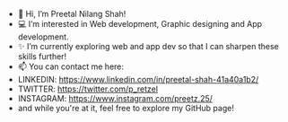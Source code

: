 - 👋 Hi, I’m Preetal Nilang Shah!
- 💻 I’m interested in Web development, Graphic designing and App development.
- ✨ I’m currently exploring web and app dev so that I can sharpen these skills further!
- 📫 You can contact me here:
- LINKEDIN: https://www.linkedin.com/in/preetal-shah-41a40a1b2/
- TWITTER: https://twitter.com/p_retzel
- INSTAGRAM: https://www.instagram.com/preetz.25/
- and while you're at it, feel free to explore my GitHub page!
